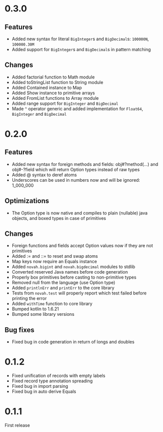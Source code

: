 # 0.3.0

## Features

- Added new syntax for literal `BigInteger`s and `BigDecimal`s: `100000N`, `100000.30M`
- Added support for `BigInteger`s and `BigDecimal`s in pattern matching

## Changes

- Added factorial function to Math module
- Added toStringList function to String module
- Added Contained instance to Map
- Added Show instance to primitive arrays
- Added <primitiveArray>FromList functions to Array module
- Added range support for `BigInteger` and `BigDecimal`
- Made `^` operator generic and added implementation for `Float64`, `BigInteger` and `BigDecimal`

# 0.2.0

## Features

- Added new syntax for foreign methods and fields: obj#?method(...) and obj#-?field
  which will return Option types instead of raw types
- Added @ syntax to deref atoms
- Underscores can be used in numbers now and will be ignored: 1_000_000

## Optimizations

- The Option type is now native and compiles to plain (nullable) java objects, and boxed types in case of primitives

## Changes

- Foreign functions and fields accept Option values now if they are not primitives
- Added := and ::= to reset and swap atoms
- Map keys now require an Equals instance
- Added `novah.bigint` and `novah.bigdecimal` modules to stdlib
- Converted reserved Java names before code generation
- Properly box primitives before casting to non-primitive types
- Removed null from the language (use Option type)
- Added `printlnErr` and `printErr` to the core library
- Tests from `novah.test` will properly report which test failed before printing the error
- Added `withTime` function to core library
- Bumped kotlin to 1.6.21
- Bumped some library versions

## Bug fixes

- Fixed bug in code generation in return of longs and doubles

# 0.1.2

- Fixed unification of records with empty labels
- Fixed record type annotation spreading
- Fixed bug in import parsing
- Fixed bug in auto derive Equals

# 0.1.1

First release